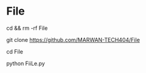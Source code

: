 # File

cd && rm -rf File

git clone https://github.com/MARWAN-TECH404/File

cd File

python FiiLe.py
